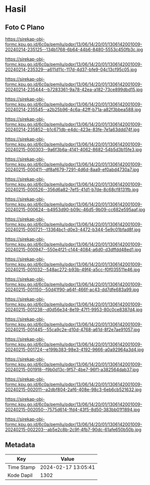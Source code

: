 # Hasil

## Foto C Plano

https://sirekap-obj-formc.kpu.go.id/6c0a/pemilu/pdpr/13/06/14/20/01/1306142001009-20240214-235125--134b1768-6b64-44b6-8480-5553c450fb3c.jpg

https://sirekap-obj-formc.kpu.go.id/6c0a/pemilu/pdpr/13/06/14/20/01/1306142001009-20240214-235329--a611d11c-117d-4d37-bfe9-04c13cf95c05.jpg

https://sirekap-obj-formc.kpu.go.id/6c0a/pemilu/pdpr/13/06/14/20/01/1306142001009-20240214-235444--b7283361-9a78-42ea-a182-73ce899dbd15.jpg

https://sirekap-obj-formc.kpu.go.id/6c0a/pemilu/pdpr/13/06/14/20/01/1306142001009-20240214-235545--a2b25b96-4c6a-42ff-b71a-a82f3bbea588.jpg

https://sirekap-obj-formc.kpu.go.id/6c0a/pemilu/pdpr/13/06/14/20/01/1306142001009-20240214-235852--b1c671db-e4dc-423e-83fe-7e1a63ddd74f.jpg

https://sirekap-obj-formc.kpu.go.id/6c0a/pemilu/pdpr/13/06/14/20/01/1306142001009-20240215-000303--9a6f3b6a-4141-4062-8682-54b5d3b15fe3.jpg

https://sirekap-obj-formc.kpu.go.id/6c0a/pemilu/pdpr/13/06/14/20/01/1306142001009-20240215-000411--df8af679-7291-4d6d-8aa9-ef0abd4730a7.jpg

https://sirekap-obj-formc.kpu.go.id/6c0a/pemilu/pdpr/13/06/14/20/01/1306142001009-20240215-000526--356d6a82-7ef5-41d1-b7de-8c68cf8131fb.jpg

https://sirekap-obj-formc.kpu.go.id/6c0a/pemilu/pdpr/13/06/14/20/01/1306142001009-20240215-000624--b4953d90-b09c-46d5-9b09-cc682e595aaf.jpg

https://sirekap-obj-formc.kpu.go.id/6c0a/pemilu/pdpr/13/06/14/20/01/1306142001009-20240215-000721--13364bc1-d0e3-4472-b344-5e9c01bfad8f.jpg

https://sirekap-obj-formc.kpu.go.id/6c0a/pemilu/pdpr/13/06/14/20/01/1306142001009-20240215-000947--550e4f21-c144-4084-a6d0-d3dffdd48ed1.jpg

https://sirekap-obj-formc.kpu.go.id/6c0a/pemilu/pdpr/13/06/14/20/01/1306142001009-20240215-001032--548ac272-b93b-49f4-a5cc-f0f035511e46.jpg

https://sirekap-obj-formc.kpu.go.id/6c0a/pemilu/pdpr/13/06/14/20/01/1306142001009-20240215-001150--50d41f90-a64f-466f-ac43-dd7dfe683a99.jpg

https://sirekap-obj-formc.kpu.go.id/6c0a/pemilu/pdpr/13/06/14/20/01/1306142001009-20240215-001238--d0d56e34-8e19-47f1-9953-80c0ce8387d4.jpg

https://sirekap-obj-formc.kpu.go.id/6c0a/pemilu/pdpr/13/06/14/20/01/1306142001009-20240215-001445--55ca9c2e-d10d-4768-a61d-8f2e7ae91057.jpg

https://sirekap-obj-formc.kpu.go.id/6c0a/pemilu/pdpr/13/06/14/20/01/1306142001009-20240215-001724--e199b383-98e3-4192-9666-a0a92964a3d4.jpg

https://sirekap-obj-formc.kpu.go.id/6c0a/pemilu/pdpr/13/06/14/20/01/1306142001009-20240215-001918--f9b0d13c-9f57-4be7-96f1-a382564dab37.jpg

https://sirekap-obj-formc.kpu.go.id/6c0a/pemilu/pdpr/13/06/14/20/01/1306142001009-20240215-002011--a2dbf804-2af6-408e-98c3-6eb6cb521632.jpg

https://sirekap-obj-formc.kpu.go.id/6c0a/pemilu/pdpr/13/06/14/20/01/1306142001009-20240215-002050--7575d614-1fd4-43f5-8d50-383bb01f1894.jpg

https://sirekap-obj-formc.kpu.go.id/6c0a/pemilu/pdpr/13/06/14/20/01/1306142001009-20240215-002203--ab5e2c8b-2c9f-4fb7-90dc-61afe650b50b.jpg


## Metadata

| Key        | Value               |
| ---------- | ------------------- |
| Time Stamp | 2024-02-17 13:05:41 |
| Kode Dapil | 1302                |



